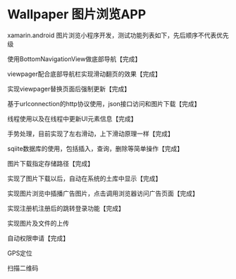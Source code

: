 # Wallpaper 图片浏览APP
<p>xamarin.android 图片浏览小程序开发，测试功能列表如下，先后顺序不代表优先级</p>
<p>使用BottomNavigationView做底部导航【完成】</p>
<p>viewpager配合底部导航栏实现滑动翻页的效果【完成】</p>
<p>实现viewpager替换页面后强制更新【完成】</p>
<p>基于urlconnection的http协议使用，json接口访问和图片下载【完成】</p>
<p>线程使用以及在线程中更新UI元素信息【完成】</p>
<p>手势处理，目前实现了左右滑动，上下滑动原理一样【完成】</p>
<p>sqiite数据库的使用，包括插入，查询，删除等简单操作【完成】</p>
<p>图片下载指定存储路径【完成】</p>
<p>实现了图片下载以后，自动在系统的土库中显示【完成】</p>
<p>实现图片浏览中插播广告图片，点击调用浏览器访问广告页面【完成】</p>
<p>实现注册机注册后的跳转登录功能【完成】</p>
<p>实现图片及文件的上传</p>
<p>自动权限申请【完成】</p>
<p>GPS定位</p>
<p>扫描二维码</p>

